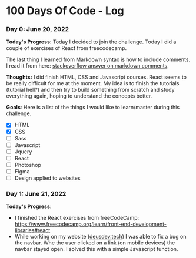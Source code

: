 # 100 Days Of Code - Log

### Day 0: June 20, 2022
[comment]: # (delete me or comment me out)

**Today's Progress**: Today I decided to join the challenge. Today I did a couple of exercises of React from freecodecamp.

The last thing I learned from Markdown syntax is how to include comments. I read it from here: [stackoverflow answer on markdown comments](https://stackoverflow.com/questions/4823468/comments-in-markdown).

**Thoughts:** I did finish HTML, CSS and Javascript courses. React seems to be really difficult for me at the moment. My idea is to finish the tutorials (tutorial hell?) and then try to build something from scratch and study everything again, hoping to understand the concepts better.

**Goals**: Here is a list of the things I would like to learn/master during this challenge.

* [x] HTML
* [x] CSS
* [ ] Sass
* [ ] Javascript
* [ ] Jquery
* [ ] React
* [ ] Photoshop
* [ ] Figma
* [ ] Design applied to websites

### Day 1: June 21, 2022

**Today's Progress**: 

* I finished the React exercises from freeCodeCamp: https://www.freecodecamp.org/learn/front-end-development-libraries#react
* While working on my website ([deusdev.tech](http://deusdev.tech/)) I was able to fix a bug on the navbar. Whe the user clicked on a link (on mobile devices) the navbar stayed open. I solved this with a simple Javascript function.
